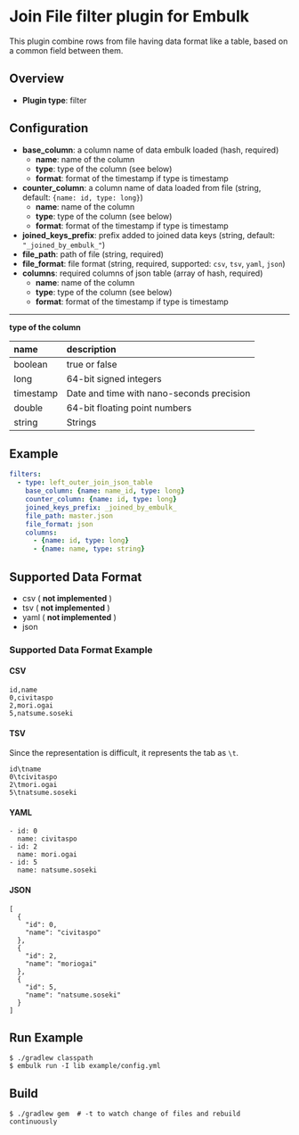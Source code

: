 # Join File filter plugin for Embulk

This plugin combine rows from file having data format like a table, based on a common field between them.

## Overview

* **Plugin type**: filter

## Configuration

- **base_column**: a column name of data embulk loaded (hash, required)
  - **name**: name of the column
  - **type**: type of the column (see below)
  - **format**: format of the timestamp if type is timestamp
- **counter_column**: a column name of data loaded from file (string, default: `{name: id, type: long}`)
  - **name**: name of the column
  - **type**: type of the column (see below)
  - **format**: format of the timestamp if type is timestamp
- **joined_keys_prefix**: prefix added to joined data keys (string, default: `"_joined_by_embulk_"`)
- **file_path**: path of file (string, required)
- **file_format**: file format (string, required, supported: `csv`, `tsv`, `yaml`, `json`)
- **columns**: required columns of json table (array of hash, required)
  - **name**: name of the column
  - **type**: type of the column (see below)
  - **format**: format of the timestamp if type is timestamp

---
**type of the column**

|name|description|
|:---|:---|
|boolean|true or false|
|long|64-bit signed integers|
|timestamp|Date and time with nano-seconds precision|
|double|64-bit floating point numbers|
|string|Strings|

## Example

```yaml
filters:
  - type: left_outer_join_json_table
    base_column: {name: name_id, type: long}
    counter_column: {name: id, type: long}
    joined_keys_prefix: _joined_by_embulk_
    file_path: master.json
    file_format: json
    columns:
      - {name: id, type: long}
      - {name: name, type: string}
```

## Supported Data Format
- csv ( **not implemented** )
- tsv ( **not implemented** )
- yaml ( **not implemented** )
- json

### Supported Data Format Example

#### CSV

```csv
id,name
0,civitaspo
2,mori.ogai
5,natsume.soseki
```

#### TSV

Since the representation is difficult, it represents the tab as `\t`.

```tsv
id\tname
0\tcivitaspo
2\tmori.ogai
5\tnatsume.soseki
```

#### YAML

```
- id: 0
  name: civitaspo
- id: 2
  name: mori.ogai
- id: 5
  name: natsume.soseki
```

#### JSON

```
[
  {
    "id": 0,
    "name": "civitaspo"
  },
  {
    "id": 2,
    "name": "moriogai"
  },
  {
    "id": 5,
    "name": "natsume.soseki"
  }
]
```

## Run Example

```
$ ./gradlew classpath
$ embulk run -I lib example/config.yml
```

## Build

```
$ ./gradlew gem  # -t to watch change of files and rebuild continuously
```
